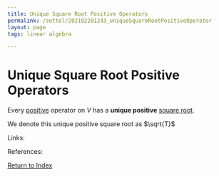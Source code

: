 ```yaml
---
title: Unique Square Root Positive Operators
permalink: /zettel/202102201243_uniqueSquareRootPositiveOperator
layout: page
tags: linear algebra

---
```

# Unique Square Root Positive Operators

Every [positive](202102201207_positiveOperatorDefinition) operator on $V$ has a **unique positive** [square root](202102201216_squareRootOperator).

We denote this unique positive square root as $\sqrt{T}$

Links: 

References: 

[Return to Index](index)